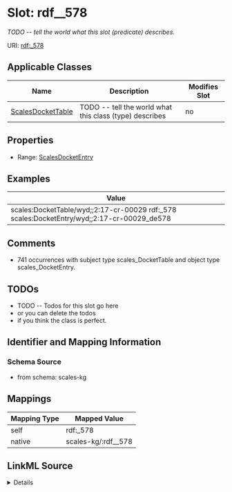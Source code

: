 

# Slot: rdf__578


_TODO -- tell the world what this slot (predicate) describes._





URI: [rdf:_578](http://www.w3.org/1999/02/22-rdf-syntax-ns#_578)



<!-- no inheritance hierarchy -->





## Applicable Classes

| Name | Description | Modifies Slot |
| --- | --- | --- |
| [ScalesDocketTable](../classes/ScalesDocketTable.md) | TODO -- tell the world what this class (type) describes |  no  |







## Properties

* Range: [ScalesDocketEntry](../classes/ScalesDocketEntry.md)






## Examples

| Value |
| --- |
| scales:DocketTable/wyd;;2:17-cr-00029 rdf:_578 scales:DocketEntry/wyd;;2:17-cr-00029_de578 |

## Comments

* 741 occurrences with subject type scales_DocketTable and object type scales_DocketEntry.

## TODOs

* TODO -- Todos for this slot go here
* or you can delete the todos
* if you think the class is perfect.

## Identifier and Mapping Information







### Schema Source


* from schema: scales-kg




## Mappings

| Mapping Type | Mapped Value |
| ---  | ---  |
| self | rdf:_578 |
| native | scales-kg/:rdf__578 |




## LinkML Source

<details>
```yaml
name: rdf__578
description: TODO -- tell the world what this slot (predicate) describes.
todos:
- TODO -- Todos for this slot go here
- or you can delete the todos
- if you think the class is perfect.
comments:
- 741 occurrences with subject type scales_DocketTable and object type scales_DocketEntry.
examples:
- value: scales:DocketTable/wyd;;2:17-cr-00029 rdf:_578 scales:DocketEntry/wyd;;2:17-cr-00029_de578
from_schema: scales-kg
rank: 1000
slot_uri: rdf:_578
alias: rdf__578
domain_of:
- scales_DocketTable
range: scales_DocketEntry

```
</details>